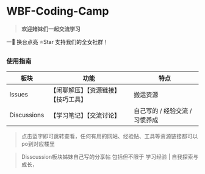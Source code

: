 # WBF-Coding-Camp

> **欢迎媎妹们一起交流学习**

一🥹 换台点亮 ⭐Star 支持我们的全女社群！

### 使用指南
| 板块 | 功能 | 特点 |
| --- | --- | --- |
| Issues | 【闲聊解压】【资源链接】【技巧工具】| 搬运资源 |
| Discussions | 【学习笔记】【交流讨论】 | 自己写的 / 经验交流 / 习惯养成 |

> 点击蓝字即可跳转查看，任何有用的网站、经验贴、工具等资源链接都可以po到对应楼里

> Disscussion板块姊妹自己写的分享帖 包括但不限于 学习经验 | 自我探索与成长，

